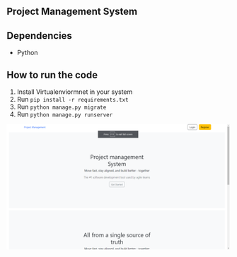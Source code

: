 ## Project Management System

## Dependencies
- Python

## How to run the code
1. Install Virtualenviormnet in your system
2. Run `pip install -r requirements.txt`
3. Run `python manage.py migrate`
4. Run `python manage.py runserver`

<img src='image.png'>